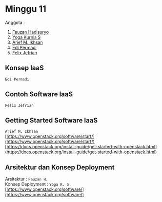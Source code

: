 # Minggu 11 
Anggota :  
1. [Fauzan Hadisuryo](https://github.com/ombloh38)
2. [Yoga Kurnia S](https://github.com/yogaks141298)
3. [Arief M. Ikhsan](https://github.com/1997arief)
4. [Edi Permadi](https://github.com/edipermadi99)
5. [Felix Jefrian](https://github.com/RiyanFery)
## Konsep IaaS  
`Edi Permadi`
## Contoh Software IaaS  
`Felix Jefrian`
## Getting Started Software IaaS  
`Arief M. Ikhsan`  
[https://www.openstack.org/software/start/](https://www.openstack.org/software/start/)  
[https://docs.openstack.org/install-guide/get-started-with-openstack.html](https://docs.openstack.org/install-guide/get-started-with-openstack.html)
## Arsitektur dan Konsep Deployment  
Arsitektur : `Fauzan H.`  
Konsep Deployment : `Yoga K. S.`  
[https://www.openstack.org/software/](https://www.openstack.org/software/)
